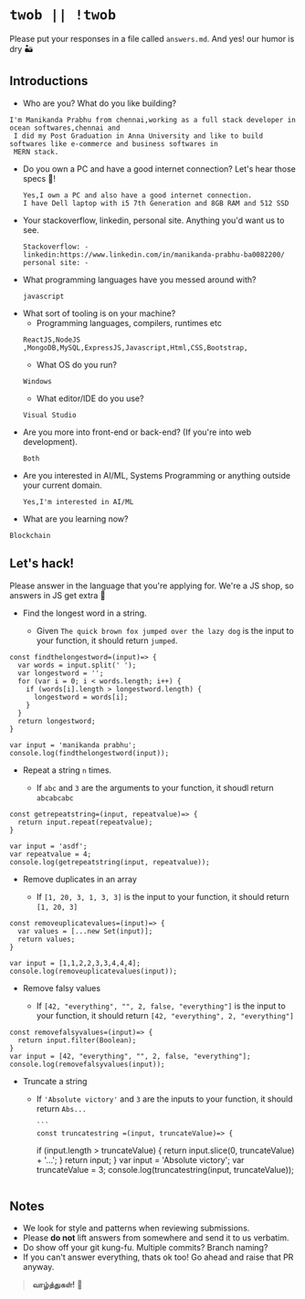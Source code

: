 # `twob || !twob`

Please put your responses in a file
called `answers.md`. And yes! our humor is dry 🏜

## Introductions

- Who are you? What do you like building?

```
I'm Manikanda Prabhu from chennai,working as a full stack developer in ocean softwares,chennai and
 I did my Post Graduation in Anna University and like to build softwares like e-commerce and business softwares in
 MERN stack.

```

- Do you own a PC and have a good internet
  connection? Let's hear those specs 💪!
  ```
  Yes,I own a PC and also have a good internet connection.
  I have Dell laptop with i5 7th Generation and 8GB RAM and 512 SSD
  ```
- Your stackoverflow, linkedin, personal site.
  Anything you'd want us to see.
  ```
  Stackoverflow: -
  linkedin:https://www.linkedin.com/in/manikanda-prabhu-ba0082200/
  personal site: -
  ```
- What programming languages have you messed around with?
  ```
  javascript
  ```
- What sort of tooling is on your machine?
  - Programming languages, compilers, runtimes etc
  ```
  ReactJS,NodeJS ,MongoDB,MySQL,ExpressJS,Javascript,Html,CSS,Bootstrap,
  ```
  - What OS do you run?
  ```
  Windows
  ```
  - What editor/IDE do you use?
  ```
  Visual Studio
  ```
- Are you more into front-end or back-end? (If you're
  into web development).
  ```
  Both
  ```
- Are you interested in AI/ML, Systems Programming
  or anything outside your current domain.
  ```
  Yes,I'm interested in AI/ML
  ```
- What are you learning now?

```
Blockchain
```

## Let's hack!

Please answer in the language that you're
applying for. We're a JS shop, so answers in JS
get extra 🍪

- Find the longest word in a string.

  - Given `The quick brown fox jumped over the lazy dog` is the input to your function, it should return `jumped`.

```
const findthelongestword=(input)=> {
  var words = input.split(' ');
  var longestword = '';
  for (var i = 0; i < words.length; i++) {
    if (words[i].length > longestword.length) {
      longestword = words[i];
    }
  }
  return longestword;
}

var input = 'manikanda prabhu';
console.log(findthelongestword(input));

```

- Repeat a string `n` times.

  - If `abc` and `3` are the arguments to your function, it shoudl return `abcabcabc`

```
const getrepeatstring=(input, repeatvalue)=> {
  return input.repeat(repeatvalue);
}

var input = 'asdf';
var repeatvalue = 4;
console.log(getrepeatstring(input, repeatvalue));

```

- Remove duplicates in an array

  - If `[1, 20, 3, 1, 3, 3]` is the input to your
    function, it should return `[1, 20, 3]`

```
const removeuplicatevalues=(input)=> {
  var values = [...new Set(input)];
  return values;
}

var input = [1,1,2,2,3,3,4,4,4];
console.log(removeuplicatevalues(input));

```

- Remove falsy values

  - If `[42, "everything", "", 2, false, "everything"]` is the input to your function, it should return `[42, "everything", 2, "everything"]`

```
const removefalsyvalues=(input)=> {
  return input.filter(Boolean);
}
var input = [42, "everything", "", 2, false, "everything"];
console.log(removefalsyvalues(input));

```

- Truncate a string

  - If `'Absolute victory'` and `3` are the inputs to
    your function, it should return `Abs...`

        ```
        const truncatestring =(input, truncateValue)=> {

    if (input.length > truncateValue) {
    return input.slice(0, truncateValue) + '...';
    }
    return input;
    }
    var input = 'Absolute victory';
    var truncateValue = 3;
    console.log(truncatestring(input, truncateValue));  
     ````

## Notes

- We look for style and patterns when reviewing submissions.
- Please **do not** lift answers from somewhere and
  send it to us verbatim.
- Do show off your git kung-fu. Multiple commits? Branch naming?
- If you can't answer everything, thats ok too! Go ahead and raise that PR anyway.

> **வாழ்த்துகள்!** 🙏

